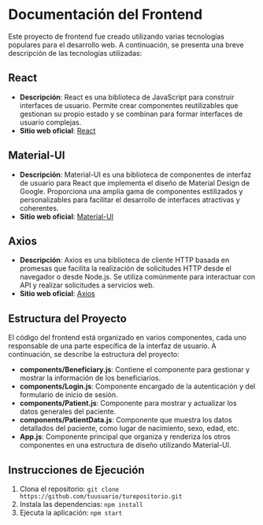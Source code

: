 # Documentación del Frontend

Este proyecto de frontend fue creado utilizando varias tecnologías populares para el desarrollo web. A continuación, se presenta una breve descripción de las tecnologías utilizadas:

## React

- **Descripción**: React es una biblioteca de JavaScript para construir interfaces de usuario. Permite crear componentes reutilizables que gestionan su propio estado y se combinan para formar interfaces de usuario complejas.
- **Sitio web oficial**: [React](https://reactjs.org/)

## Material-UI

- **Descripción**: Material-UI es una biblioteca de componentes de interfaz de usuario para React que implementa el diseño de Material Design de Google. Proporciona una amplia gama de componentes estilizados y personalizables para facilitar el desarrollo de interfaces atractivas y coherentes.
- **Sitio web oficial**: [Material-UI](https://mui.com/)

## Axios

- **Descripción**: Axios es una biblioteca de cliente HTTP basada en promesas que facilita la realización de solicitudes HTTP desde el navegador o desde Node.js. Se utiliza comúnmente para interactuar con API y realizar solicitudes a servicios web.
- **Sitio web oficial**: [Axios](https://axios-http.com/)

## Estructura del Proyecto

El código del frontend está organizado en varios componentes, cada uno responsable de una parte específica de la interfaz de usuario. A continuación, se describe la estructura del proyecto:

- **components/Beneficiary.js**: Contiene el componente para gestionar y mostrar la información de los beneficiarios.
- **components/Login.js**: Componente encargado de la autenticación y del formulario de inicio de sesión.
- **components/Patient.js**: Componente para mostrar y actualizar los datos generales del paciente.
- **components/PatientData.js**: Componente que muestra los datos detallados del paciente, como lugar de nacimiento, sexo, edad, etc.
- **App.js**: Componente principal que organiza y renderiza los otros componentes en una estructura de diseño utilizando Material-UI.

## Instrucciones de Ejecución

1. Clona el repositorio: `git clone https://github.com/tuusuario/turepositorio.git`
2. Instala las dependencias: `npm install`
3. Ejecuta la aplicación: `npm start`
